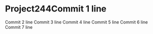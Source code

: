 # Project244Commit 1 line
Commit 2 line
Commit 3 line
Commit 4 line
Commit 5 line
Commit 6 line
Commit 7 line
